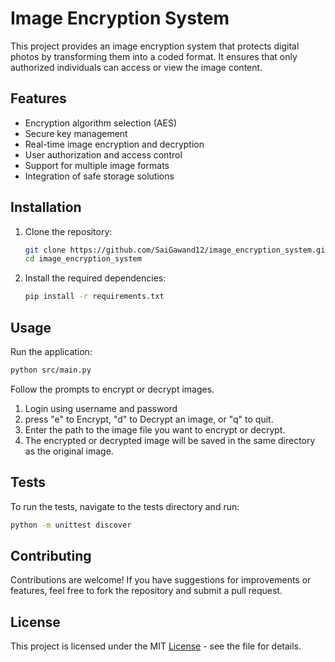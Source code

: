 # Image Encryption System

This project provides an image encryption system that protects digital photos by transforming them into a coded format. It ensures that only authorized individuals can access or view the image content.

## Features

- Encryption algorithm selection (AES)
- Secure key management
- Real-time image encryption and decryption
- User authorization and access control
- Support for multiple image formats
- Integration of safe storage solutions

## Installation

1. Clone the repository:
   ```bash
   git clone https://github.com/SaiGawand12/image_encryption_system.git
   cd image_encryption_system
   ```

2. Install the required dependencies:
    ```bash
    pip install -r requirements.txt
    ```

## Usage
Run the application:
  ```bash
  python src/main.py
  ```

Follow the prompts to encrypt or decrypt images.

1. Login using username and password
2. press "e" to Encrypt, "d" to Decrypt an image, or "q" to quit.
3. Enter the path to the image file you want to encrypt or decrypt.
4. The encrypted or decrypted image will be saved in the same directory as the original image.


## Tests
To run the tests, navigate to the tests directory and run:
   ```bash
   python -m unittest discover
   ```

## Contributing
Contributions are welcome! If you have suggestions for improvements or features, feel free to fork the repository and submit a pull request.

## License
This project is licensed under the MIT [License](https://github.com/SaiGawand12/Image_Encryption_System/blob/main/LICENSE) - see the  file for details.

